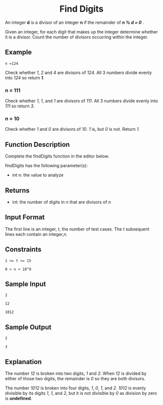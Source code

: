 <h1 align="center">Find Digits</h1>


An integer **d** is a divisor of an integer **n** if the remainder of ***n % d = 0*** .

Given an integer, for each digit that makes up the integer determine whether it is a divisor. Count the number of divisors occurring within the integer.

## Example

    n =124


Check whether *1*, *2*  and *4* are divisors of *124*. All 3 numbers divide evenly into *124* so return ***1***.


### n = 111

Check whether *1*, *1*, and *1* are divisors of *111*. All 3 numbers divide evenly into *111* so return *3*.

### n = 10

Check whether *1* and *0* are divisors of *10*. *1* is, but *0* is not. Return *1*.


## Function Description

Complete the findDigits function in the editor below.

findDigits has the following parameter(s):

- int n: the value to analyze


## Returns

- int: the number of digits in *n* that are divisors of *n*


## Input Format

The first line is an integer, *t*, the number of test cases.
The *t* subsequent lines each contain an integer,*n*.

## Constraints

    1 <= t <= 15

    0 < n < 10^9

## Sample Input

    2

    12

    1012


## Sample Output

    2

    3


## Explanation

The number *12* is broken into two digits, *1* and *2*. When *12* is divided by either of those two digits, the remainder is *0* so they are both divisors.

The number *1012* is broken into four digits, *1*, *0*, *1*, and *2*. *1012* is evenly divisible by its digits *1*, *1*, and *2*, but it is not divisible by *0* as division by zero is **undefined**.